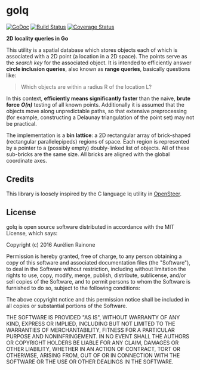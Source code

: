 # golq
[![GoDoc](http://img.shields.io/badge/go-documentation-blue.svg?style=flat-square)](http://godoc.org/github.com/aurelien-rainone/golq) [![Build Status](https://travis-ci.org/aurelien-rainone/golq.svg?branch=master)](https://travis-ci.org/aurelien-rainone/golq) [![Coverage Status](https://coveralls.io/repos/github/aurelien-rainone/golq/badge.svg?branch=master)](https://coveralls.io/github/aurelien-rainone/golq?branch=master)

**2D locality queries in Go**

This utility is a spatial database which stores objects each of which is
associated with a 2D point (a location in a 2D space). The points serve as
the *search key* for the associated object. It is intended to efficiently
answer **circle inclusion queries**, also known as **range queries**, basically
questions like:

>Which objects are within a radius R of the location L?

In this context, **efficiently means significantly faster** than the naive,
**brute force** ***O(n)*** testing of all known points. Additionally it is
assumed that the objects move along unpredictable paths, so that extensive
preprocessing (for example, constructing a Delaunay triangulation of the point
set) may not be practical.

The implementation is a **bin lattice**: a 2D rectangular array of brick-shaped
(rectangular parallelepipeds) regions of space. Each region is represented by
a pointer to a (possibly empty) doubly-linked list of objects. All of these
sub-bricks are the same size. All bricks are aligned with the global
coordinate axes.


## Credits

This library is loosely inspired by the C language lq utility in
[OpenSteer](https://github.com/meshula/OpenSteer).


## License

golq is open source software distributed in accordance with the MIT
License, which says:

Copyright (c) 2016 Aurélien Rainone

Permission is hereby granted, free of charge, to any person obtaining a copy
of this software and associated documentation files (the "Software"), to deal
in the Software without restriction, including without limitation the rights
to use, copy, modify, merge, publish, distribute, sublicense, and/or sell
copies of the Software, and to permit persons to whom the Software is
furnished to do so, subject to the following conditions:

The above copyright notice and this permission notice shall be included in
all copies or substantial portions of the Software.

THE SOFTWARE IS PROVIDED "AS IS", WITHOUT WARRANTY OF ANY KIND, EXPRESS OR
IMPLIED, INCLUDING BUT NOT LIMITED TO THE WARRANTIES OF MERCHANTABILITY,
FITNESS FOR A PARTICULAR PURPOSE AND NONINFRINGEMENT. IN NO EVENT SHALL THE
AUTHORS OR COPYRIGHT HOLDERS BE LIABLE FOR ANY CLAIM, DAMAGES OR OTHER
LIABILITY, WHETHER IN AN ACTION OF CONTRACT, TORT OR OTHERWISE, ARISING FROM,
OUT OF OR IN CONNECTION WITH THE SOFTWARE OR THE USE OR OTHER DEALINGS IN
THE SOFTWARE.
